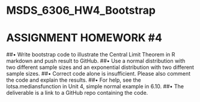 # MSDS_6306_HW4_Bootstrap

# ASSIGNMENT HOMEWORK #4
##• Write bootstrap code to illustrate the Central Limit Theorem in R markdown and push result to GitHub. 
##• Use a normal distribution with two different sample sizes and an exponential distribution with two different sample sizes. 
##• Correct code alone is insufficient. Please also comment the code and explain the results. 
##• For help, see the lotsa.mediansfunction in Unit 4, simple normal example in 6.10. 
##• The deliverable is a link to a GitHub repo containing the code.

